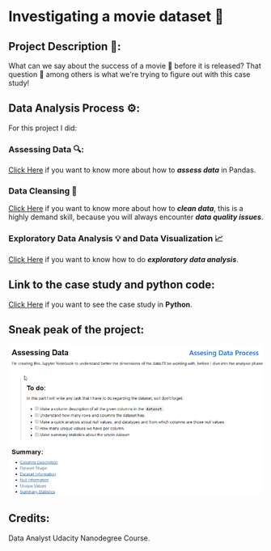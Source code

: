 # Investigating a movie dataset 🧐

## Project Description 📓: 
What can we say about the success of a movie 🎥 before it is released? That question 🤔 among others is what we're trying to figure out with this case study!

## Data Analysis Process ⚙️: 
For this project I did:
### Assessing Data 🔍:
[Click Here](https://github.com/davidtc8/Movies_Data_Analysis/tree/master/Data%20Asessing) if you want to know more about how to _**assess data**_ in Pandas.

### Data Cleansing 🧹
[Click Here](https://github.com/davidtc8/Movies_Data_Analysis/tree/master/Data%20cleansing%20and%20data%20wrangling) if you want to know more about how to _**clean data**_, this is a highly demand skill, because you will always encounter _**data quality issues**_.

### Exploratory Data Analysis 💡 and Data Visualization 📈
[Click Here](https://github.com/davidtc8/Movies_Data_Analysis/tree/master/Movies%20Data%20Analysis%20Case%20Study) if you want to know how to do _**exploratory data analysis**_.

## Link to the case study and python code:
[Click Here](https://github.com/davidtc8/Movies_Data_Analysis/blob/master/Movies%20Data%20Analysis%20Case%20Study/Movies%20Data%20Analysis%20Case%20Study.ipynb) if you want to see the case study in **Python**.

## Sneak peak of the project:
![data_analysis](data_analysis.gif)

## Credits:
Data Analyst Udacity Nanodegree Course.
